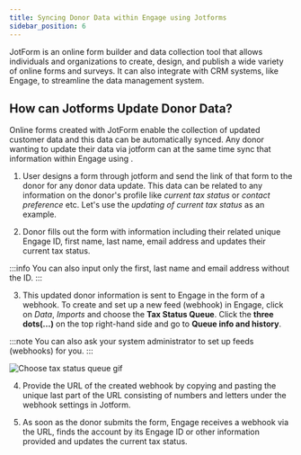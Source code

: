 ```yaml
---
title: Syncing Donor Data within Engage using Jotforms
sidebar_position: 6
---
```


JotForm is an online form builder and data collection tool that allows individuals and organizations to create, design, and publish a wide variety of online forms and surveys. It can also integrate with CRM systems, like Engage, to streamline the data management system.

## How can Jotforms Update Donor Data?

Online forms created with JotForm enable the collection of updated customer data and this data can be automatically synced. Any donor wanting to update their data via jotform can at the same time sync that information within Engage using <K2Link route="docs/category/developers--designers/" text="webhooks" isInternal/>.

1. User designs a form through jotform and send the link of that form to the donor for any donor data update. This data can be related to any information on the donor's profile like *current tax status* or *contact preference* etc. Let's use the *updating of current tax status* as an example.

2. Donor fills out the form with information including their related unique Engage ID, first name, last name, email address and updates their current tax status.

:::info
You can also input only the first, last name and email address without the ID.
:::

3. This updated donor information is sent to Engage in the form of a webhook. To create and set up a new feed (webhook) in Engage, click on *Data*, *Imports* and choose the **Tax Status Queue**. Click the **three dots(...)** on the top right-hand side and go to **Queue info and history**.

:::note
You can also ask your system administrator to set up feeds (webhooks) for you.
:::

![Choose tax status queue gif](./choose-tax-status-queue.gif)

4. Provide the URL of the created webhook by copying and pasting the unique last part of the URL consisting of numbers and letters under the webhook settings in Jotform.

5. As soon as the donor submits the form, Engage receives a webhook via the URL, finds the account by its Engage ID or other information provided and updates the current tax status.